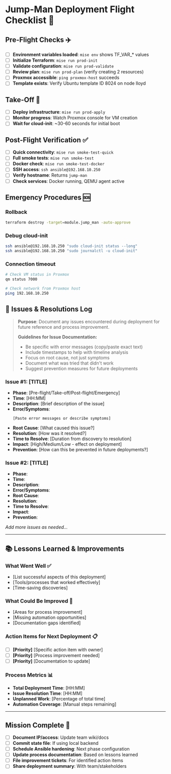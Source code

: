 # Jump-Man Deployment Flight Checklist 🚀

## Pre-Flight Checks ✈️

- [ ] **Environment variables loaded**: `mise env` shows TF_VAR_* values
- [ ] **Initialize Terraform**: `mise run prod-init`
- [ ] **Validate configuration**: `mise run prod-validate`
- [ ] **Review plan**: `mise run prod-plan` (verify creating 2 resources)
- [ ] **Proxmox accessible**: `ping proxmox-host` succeeds
- [ ] **Template exists**: Verify Ubuntu template ID 8024 on node lloyd

## Take-Off 🛫

- [ ] **Deploy infrastructure**: `mise run prod-apply`
- [ ] **Monitor progress**: Watch Proxmox console for VM creation
- [ ] **Wait for cloud-init**: ~30-60 seconds for initial boot

## Post-Flight Verification ✅

- [ ] **Quick connectivity**: `mise run smoke-test-quick`
- [ ] **Full smoke tests**: `mise run smoke-test`
- [ ] **Docker check**: `mise run smoke-test-docker`
- [ ] **SSH access**: `ssh ansible@192.168.10.250`
- [ ] **Verify hostname**: Returns `jump-man`
- [ ] **Check services**: Docker running, QEMU agent active

## Emergency Procedures 🆘

### Rollback
```bash
terraform destroy -target=module.jump_man -auto-approve
```

### Debug cloud-init
```bash
ssh ansible@192.168.10.250 "sudo cloud-init status --long"
ssh ansible@192.168.10.250 "sudo journalctl -u cloud-init"
```

### Connection timeout
```bash
# Check VM status in Proxmox
qm status 7000

# Check network from Proxmox host
ping 192.168.10.250
```

## 🚨 Issues & Resolutions Log

> **Purpose**: Document any issues encountered during deployment for future reference and process improvement.
>
> **Guidelines for Issue Documentation:**
> - Be specific with error messages (copy/paste exact text)
> - Include timestamps to help with timeline analysis
> - Focus on root cause, not just symptoms
> - Document what was tried that didn't work
> - Suggest prevention measures for future deployments

### Issue #1: [TITLE]
- **Phase**: [Pre-flight/Take-off/Post-flight/Emergency]
- **Time**: [HH:MM]
- **Description**: [Brief description of the issue]
- **Error/Symptoms**:
  ```
  [Paste error messages or describe symptoms]
  ```
- **Root Cause**: [What caused this issue?]
- **Resolution**: [How was it resolved?]
- **Time to Resolve**: [Duration from discovery to resolution]
- **Impact**: [High/Medium/Low - effect on deployment]
- **Prevention**: [How can this be prevented in future deployments?]

### Issue #2: [TITLE]
- **Phase**:
- **Time**:
- **Description**:
- **Error/Symptoms**:
- **Root Cause**:
- **Resolution**:
- **Time to Resolve**:
- **Impact**:
- **Prevention**:

*Add more issues as needed...*

---

## 📚 Lessons Learned & Improvements

### What Went Well ✅
- [List successful aspects of this deployment]
- [Tools/processes that worked effectively]
- [Time-saving discoveries]

### What Could Be Improved 🔄
- [Areas for process improvement]
- [Missing automation opportunities]
- [Documentation gaps identified]

### Action Items for Next Deployment 📋
- [ ] **[Priority]** [Specific action item with owner]
- [ ] **[Priority]** [Process improvement needed]
- [ ] **[Priority]** [Documentation to update]

### Process Metrics 📊
- **Total Deployment Time**: [HH:MM]
- **Issue Resolution Time**: [HH:MM]
- **Unplanned Work**: [Percentage of total time]
- **Automation Coverage**: [Manual steps remaining]

---

## Mission Complete 🎯

- [ ] **Document IP/access**: Update team wiki/docs
- [ ] **Commit state file**: If using local backend
- [ ] **Schedule Ansible hardening**: Next phase configuration
- [ ] **Update process documentation**: Based on lessons learned
- [ ] **File improvement tickets**: For identified action items
- [ ] **Share deployment summary**: With team/stakeholders
